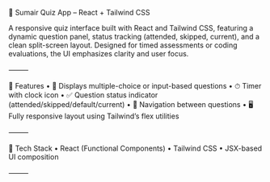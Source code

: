 📘 Sumair Quiz App – React + Tailwind CSS

A responsive quiz interface built with React and Tailwind CSS, featuring a dynamic question panel, status tracking (attended, skipped, current), and a clean split-screen layout. Designed for timed assessments or coding evaluations, the UI emphasizes clarity and user focus.

⸻

🔧 Features
• 🧠 Displays multiple-choice or input-based questions
• ⏱ Timer with clock icon
• ✅ Question status indicator (attended/skipped/default/current)
• 🎯 Navigation between questions
• 🖥 Fully responsive layout using Tailwind’s flex utilities

⸻

🚀 Tech Stack
• React (Functional Components)
• Tailwind CSS
• JSX-based UI composition

⸻
